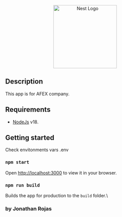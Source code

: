 <p align="center">
  <a href="https://www.afex.cl/" target="blank"><img src="https://www.afex.cl/wp-content/themes/afex/img/logo-afex.svg" width="200" alt="Nest Logo" /></a>
</p>

## Description

This app is for AFEX company.

## Requirements

- [NodeJs](https://nodejs.org/) v18.

## Getting started

Check envitonments vars .env

### `npm start`

Open [http://localhost:3000](http://localhost:3000) to view it in your browser.

### `npm run build`

Builds the app for production to the `build` folder.\

### by Jonathan Rojas